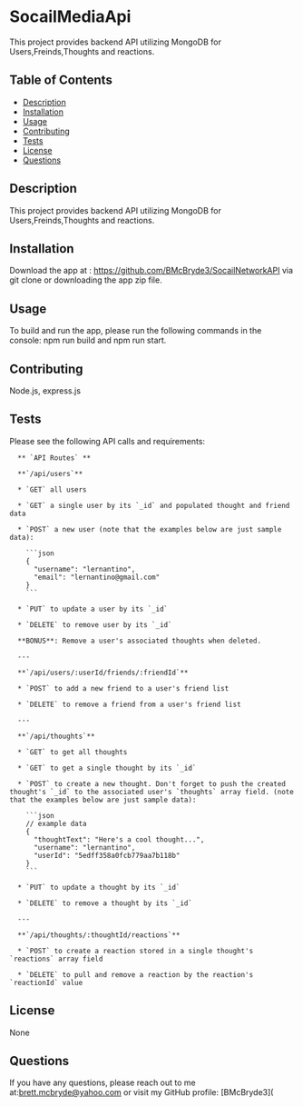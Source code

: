 # SocailMediaApi

This project provides backend API utilizing MongoDB for Users,Freinds,Thoughts and reactions.

## Table of Contents

- [Description](#description)
- [Installation](#installation)
- [Usage](#usage)
- [Contributing](#contributing)
- [Tests](#tests)
- [License](#license)
- [Questions](#questions)

## Description

This project provides backend API utilizing MongoDB for Users,Freinds,Thoughts and reactions.

## Installation

Download the app at : https://github.com/BMcBryde3/SocailNetworkAPI via git clone or downloading the app zip file.

## Usage

To build and run the app, please run the following commands in the console: npm run build and npm run start.

## Contributing

Node.js, express.js

## Tests

Please see the following API calls and requirements:

      ** `API Routes` **

      **`/api/users`**

      * `GET` all users

      * `GET` a single user by its `_id` and populated thought and friend data

      * `POST` a new user (note that the examples below are just sample data):

        ```json
        {
          "username": "lernantino",
          "email": "lernantino@gmail.com"
        }
        ```

      * `PUT` to update a user by its `_id`

      * `DELETE` to remove user by its `_id`

      **BONUS**: Remove a user's associated thoughts when deleted.

      ---

      **`/api/users/:userId/friends/:friendId`**

      * `POST` to add a new friend to a user's friend list

      * `DELETE` to remove a friend from a user's friend list

      ---

      **`/api/thoughts`**

      * `GET` to get all thoughts

      * `GET` to get a single thought by its `_id`

      * `POST` to create a new thought. Don't forget to push the created thought's `_id` to the associated user's `thoughts` array field. (note that the examples below are just sample data):

        ```json
        // example data
        {
          "thoughtText": "Here's a cool thought...",
          "username": "lernantino",
          "userId": "5edff358a0fcb779aa7b118b"
        }
        ```

      * `PUT` to update a thought by its `_id`

      * `DELETE` to remove a thought by its `_id`

      ---

      **`/api/thoughts/:thoughtId/reactions`**

      * `POST` to create a reaction stored in a single thought's `reactions` array field

      * `DELETE` to pull and remove a reaction by the reaction's `reactionId` value

## License

None

## Questions

If you have any questions, please reach out to me at:[brett.mcbryde@yahoo.com](mailto:brett.mcbryde@yahoo.com) or visit my GitHub profile: [BMcBryde3](
